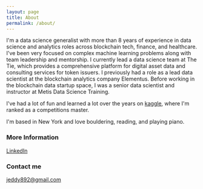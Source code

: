 ```yaml
---
layout: page
title: About
permalink: /about/
---
```


I'm a data science generalist with more than 8 years of experience in data science and analytics roles across blockchain tech, finance, and healthcare. I've been very focused on complex machine learning problems along with team leadership and mentorship. I currently lead a data science team at The Tie, which provides a comprehensive platform for digital asset data and consulting services for token issuers. I previously had a role as a lead data scientist at the blockchain analytics company Elementus. Before working in the blockchain data startup space, I was a senior data scientist and instructor at Metis Data Science Training. 

I've had a lot of fun and learned a lot over the years on [kaggle](https://www.kaggle.com/aquatic), where I'm ranked as a competitions master.

I'm based in New York and love bouldering, reading, and playing piano.

### More Information

[LinkedIn](https://www.linkedin.com/in/joseph-eddy-178425129)

### Contact me

[jeddy892@gmail.com](mailto:jeddy892@gmail.com)
